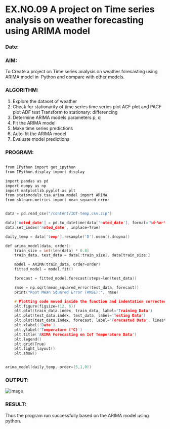 # EX.NO.09        A project on Time series analysis on weather forecasting using ARIMA model 
### Date: 

### AIM:
To Create a project on Time series analysis on weather forecasting using ARIMA model in  Python and compare with other models.
### ALGORITHM:
1. Explore the dataset of weather 
2. Check for stationarity of time series time series plot
   ACF plot and PACF plot
   ADF test
   Transform to stationary: differencing
3. Determine ARIMA models parameters p, q
4. Fit the ARIMA model
5. Make time series predictions
6. Auto-fit the ARIMA model
7. Evaluate model predictions
### PROGRAM:
```c

from IPython import get_ipython
from IPython.display import display

import pandas as pd
import numpy as np
import matplotlib.pyplot as plt
from statsmodels.tsa.arima.model import ARIMA
from sklearn.metrics import mean_squared_error


data = pd.read_csv("/content/IOT-temp.csv.zip")

data['noted_date'] = pd.to_datetime(data['noted_date'], format='%d-%m-%Y %H:%M')
data.set_index('noted_date', inplace=True)

daily_temp = data['temp'].resample('D').mean().dropna()

def arima_model(data, order):
    train_size = int(len(data) * 0.8)
    train_data, test_data = data[:train_size], data[train_size:]

    model = ARIMA(train_data, order=order)
    fitted_model = model.fit()

    forecast = fitted_model.forecast(steps=len(test_data))

    rmse = np.sqrt(mean_squared_error(test_data, forecast))
    print("Root Mean Squared Error (RMSE):", rmse)

    # Plotting code moved inside the function and indentation corrected
    plt.figure(figsize=(12, 6))
    plt.plot(train_data.index, train_data, label='Training Data')
    plt.plot(test_data.index, test_data, label='Testing Data')
    plt.plot(test_data.index, forecast, label='Forecasted Data', linestyle='--')
    plt.xlabel('Date')
    plt.ylabel('Temperature (°C)')
    plt.title('ARIMA Forecasting on IoT Temperature Data')
    plt.legend()
    plt.grid(True)
    plt.tight_layout()
    plt.show()


arima_model(daily_temp, order=(5,1,0))


```
### OUTPUT:
![image](https://github.com/user-attachments/assets/0de5fb0c-19a7-4652-bfa5-c27c0105b2d6)


### RESULT:
Thus the program run successfully based on the ARIMA model using python.
